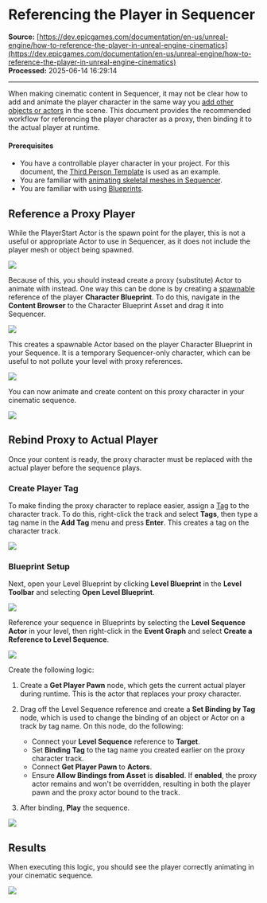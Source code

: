 # Referencing the Player in Sequencer

**Source:** [https://dev.epicgames.com/documentation/en-us/unreal-engine/how-to-reference-the-player-in-unreal-engine-cinematics](https://dev.epicgames.com/documentation/en-us/unreal-engine/how-to-reference-the-player-in-unreal-engine-cinematics)  
**Processed:** 2025-06-14 16:29:14

---

When making cinematic content in Sequencer, it may not be clear how to add and animate the player character in the same way you [add other objects or actors](/documentation/en-us/unreal-engine/cinematic-actor-tracks-in-unreal-engine) in the scene. This document provides the recommended workflow for referencing the player character as a proxy, then binding it to the actual player at runtime.

#### Prerequisites

-   You have a controllable player character in your project. For this document, the [Third Person Template](/documentation/en-us/unreal-engine/third-person-template-in-unreal-engine) is used as an example.
-   You are familiar with [animating skeletal meshes in Sequencer](/documentation/en-us/unreal-engine/how-to-add-cinematic-animation-to-a-character-in-unreal-engine).
-   You are familiar with using [Blueprints](/documentation/en-us/unreal-engine/blueprints-visual-scripting-in-unreal-engine).

## Reference a Proxy Player

While the PlayerStart Actor is the spawn point for the player, this is not a useful or appropriate Actor to use in Sequencer, as it does not include the player mesh or object being spawned.

![](https://d1iv7db44yhgxn.cloudfront.net/documentation/images/e45c7891-9ae7-40d1-ac4e-fb4c4407270f/proxy1.png)

Because of this, you should instead create a proxy (substitute) Actor to animate with instead. One way this can be done is by creating a [spawnable](/documentation/en-us/unreal-engine/spawn-temporary-actors-in-unreal-engine-cinematics) reference of the player **Character Blueprint**. To do this, navigate in the **Content Browser** to the Character Blueprint Asset and drag it into Sequencer.

![](https://d1iv7db44yhgxn.cloudfront.net/documentation/images/365240f6-d35a-4937-a585-5c23a672ab8a/proxy2.gif)

This creates a spawnable Actor based on the player Character Blueprint in your Sequence. It is a temporary Sequencer-only character, which can be useful to not pollute your level with proxy references.

![](https://d1iv7db44yhgxn.cloudfront.net/documentation/images/524b5ae7-aa2e-4311-a865-b383057a4c57/proxy3.png)

You can now animate and create content on this proxy character in your cinematic sequence.

![](https://d1iv7db44yhgxn.cloudfront.net/documentation/images/23ee0bae-66ec-4ebd-8b38-b515dacd6794/proxy4.gif)

## Rebind Proxy to Actual Player

Once your content is ready, the proxy character must be replaced with the actual player before the sequence plays.

### Create Player Tag

To make finding the proxy character to replace easier, assign a [Tag](/documentation/en-us/unreal-engine/cinematic-tags-and-groups-in-unreal-engine) to the character track. To do this, right-click the track and select **Tags**, then type a tag name in the **Add Tag** menu and press **Enter**. This creates a tag on the character track.

![](https://d1iv7db44yhgxn.cloudfront.net/documentation/images/8a5b44cf-f1f8-4474-baca-cef9521a6edc/rebind1.png)

### Blueprint Setup

Next, open your Level Blueprint by clicking **Level Blueprint** in the **Level Toolbar** and selecting **Open Level Blueprint**.

![](https://d1iv7db44yhgxn.cloudfront.net/documentation/images/5b876643-a26b-4a58-aadc-fe6ff219ed8c/rebind2.png)

Reference your sequence in Blueprints by selecting the **Level Sequence Actor** in your level, then right-click in the **Event Graph** and select **Create a Reference to Level Sequence**.

![](https://d1iv7db44yhgxn.cloudfront.net/documentation/images/ce8b18cf-7134-437a-8d38-f2a536577993/rebind3.png)

Create the following logic:

1.  Create a **Get Player Pawn** node, which gets the current actual player during runtime. This is the actor that replaces your proxy character.
2.  Drag off the Level Sequence reference and create a **Set Binding by Tag** node, which is used to change the binding of an object or Actor on a track by tag name. On this node, do the following:
    
    -   Connect your **Level Sequence** reference to **Target**.
    -   Set **Binding Tag** to the tag name you created earlier on the proxy character track.
    -   Connect **Get Player Pawn** to **Actors**.
    -   Ensure **Allow Bindings from Asset** is **disabled**. If **enabled**, the proxy actor remains and won't be overridden, resulting in both the player pawn and the proxy actor bound to the track.
    
3.  After binding, **Play** the sequence.

![](https://d1iv7db44yhgxn.cloudfront.net/documentation/images/02e48f1b-7ba8-4da2-bc2c-be20e188a4cf/rebind4.png)

## Results

When executing this logic, you should see the player correctly animating in your cinematic sequence.

![](https://d1iv7db44yhgxn.cloudfront.net/documentation/images/792d7b3e-f717-4bf6-82cb-8db48f08e826/results.gif)